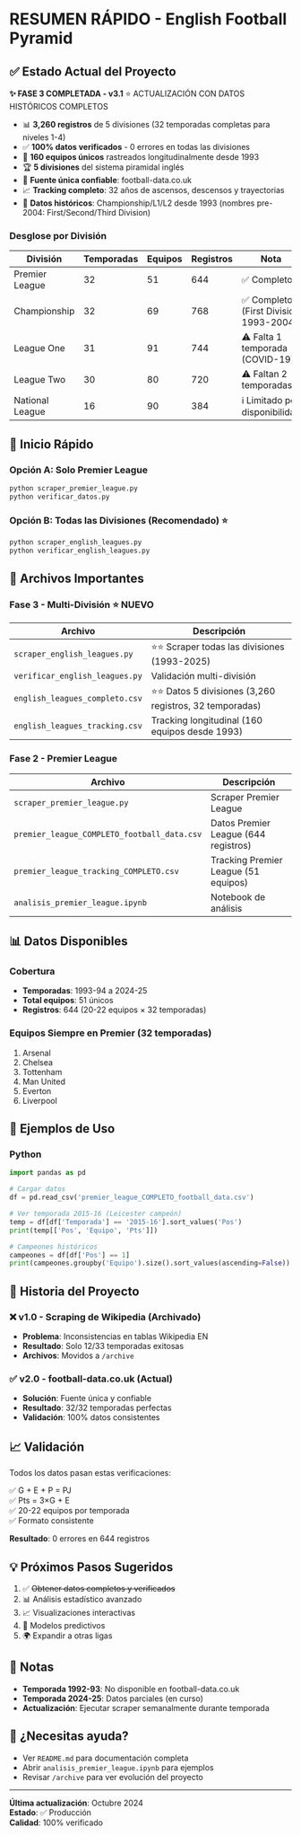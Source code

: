 # RESUMEN RÁPIDO - English Football Pyramid

## ✅ Estado Actual del Proyecto

**✨ FASE 3 COMPLETADA - v3.1** ⭐ ACTUALIZACIÓN CON DATOS HISTÓRICOS COMPLETOS

- 📊 **3,260 registros** de 5 divisiones (32 temporadas completas para niveles 1-4)
- ✅ **100% datos verificados** - 0 errores en todas las divisiones
- 🎯 **160 equipos únicos** rastreados longitudinalmente desde 1993
- 🏆 **5 divisiones** del sistema piramidal inglés
- 🔄 **Fuente única confiable**: football-data.co.uk
- 📈 **Tracking completo**: 32 años de ascensos, descensos y trayectorias
- 🎯 **Datos históricos**: Championship/L1/L2 desde 1993 (nombres pre-2004: First/Second/Third Division)

### Desglose por División

| División        | Temporadas | Equipos | Registros | Nota |
|-----------------|------------|---------|-----------|------|
| Premier League  | 32         | 51      | 644       | ✅ Completo |
| Championship    | 32         | 69      | 768       | ✅ Completo (First Division 1993-2004) |
| League One      | 31         | 91      | 744       | ⚠️ Falta 1 temporada (COVID-19) |
| League Two      | 30         | 80      | 720       | ⚠️ Faltan 2 temporadas |
| National League | 16         | 90      | 384       | ℹ️ Limitado por disponibilidad |

## 🚀 Inicio Rápido

### Opción A: Solo Premier League
```bash
python scraper_premier_league.py
python verificar_datos.py
```

### Opción B: Todas las Divisiones (Recomendado) ⭐
```bash
python scraper_english_leagues.py
python verificar_english_leagues.py
```

## 📁 Archivos Importantes

### Fase 3 - Multi-División ⭐ NUEVO
| Archivo | Descripción |
|---------|-------------|
| `scraper_english_leagues.py` | ⭐⭐ Scraper todas las divisiones (1993-2025) |
| `verificar_english_leagues.py` | Validación multi-división |
| `english_leagues_completo.csv` | ⭐⭐ Datos 5 divisiones (3,260 registros, 32 temporadas) |
| `english_leagues_tracking.csv` | Tracking longitudinal (160 equipos desde 1993) |

### Fase 2 - Premier League
| Archivo | Descripción |
|---------|-------------|
| `scraper_premier_league.py` | Scraper Premier League |
| `premier_league_COMPLETO_football_data.csv` | Datos Premier League (644 registros) |
| `premier_league_tracking_COMPLETO.csv` | Tracking Premier League (51 equipos) |
| `analisis_premier_league.ipynb` | Notebook de análisis |

## 📊 Datos Disponibles

### Cobertura
- **Temporadas**: 1993-94 a 2024-25
- **Total equipos**: 51 únicos
- **Registros**: 644 (20-22 equipos × 32 temporadas)

### Equipos Siempre en Premier (32 temporadas)
1. Arsenal
2. Chelsea  
3. Tottenham
4. Man United
5. Everton
6. Liverpool

## 🎯 Ejemplos de Uso

### Python
```python
import pandas as pd

# Cargar datos
df = pd.read_csv('premier_league_COMPLETO_football_data.csv')

# Ver temporada 2015-16 (Leicester campeón)
temp = df[df['Temporada'] == '2015-16'].sort_values('Pos')
print(temp[['Pos', 'Equipo', 'Pts']])

# Campeones históricos
campeones = df[df['Pos'] == 1]
print(campeones.groupby('Equipo').size().sort_values(ascending=False))
```

## 🔄 Historia del Proyecto

### ❌ v1.0 - Scraping de Wikipedia (Archivado)
- **Problema**: Inconsistencias en tablas Wikipedia EN
- **Resultado**: Solo 12/33 temporadas exitosas
- **Archivos**: Movidos a `/archive`

### ✅ v2.0 - football-data.co.uk (Actual)
- **Solución**: Fuente única y confiable
- **Resultado**: 32/32 temporadas perfectas
- **Validación**: 100% datos consistentes

## 📈 Validación

Todos los datos pasan estas verificaciones:

✅ G + E + P = PJ  
✅ Pts = 3×G + E  
✅ 20-22 equipos por temporada  
✅ Formato consistente  

**Resultado**: 0 errores en 644 registros

## 💡 Próximos Pasos Sugeridos

1. ✅ ~~Obtener datos completos y verificados~~
2. 📊 Análisis estadístico avanzado
3. 📈 Visualizaciones interactivas
4. 🤖 Modelos predictivos
5. 🌍 Expandir a otras ligas

## 📝 Notas

- **Temporada 1992-93**: No disponible en football-data.co.uk
- **Temporada 2024-25**: Datos parciales (en curso)
- **Actualización**: Ejecutar scraper semanalmente durante temporada

## 🤔 ¿Necesitas ayuda?

- Ver `README.md` para documentación completa
- Abrir `analisis_premier_league.ipynb` para ejemplos
- Revisar `/archive` para ver evolución del proyecto

---

**Última actualización**: Octubre 2024  
**Estado**: ✅ Producción  
**Calidad**: 100% verificado